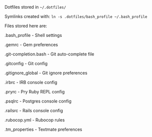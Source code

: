 Dotfiles stored in `~/.dotfiles/`

Symlinks created with: `ln -s .dotfiles/bash_profile ~/.bash_profile`

Files stored here are:

.bash_profile           - Shell settings

.gemrc                  - Gem preferences

.git-completion.bash    - Git auto-complete file

.gitconfig              - Git config

.gitignore_global       - Git ignore preferences

.irbrc                  - IRB console config

.pryrc                  - Pry Ruby REPL config

.psqlrc                 - Postgres console config

.railsrc                - Rails console config

.rubocop.yml            - Rubocop rules

.tm_properties          - Textmate preferences
